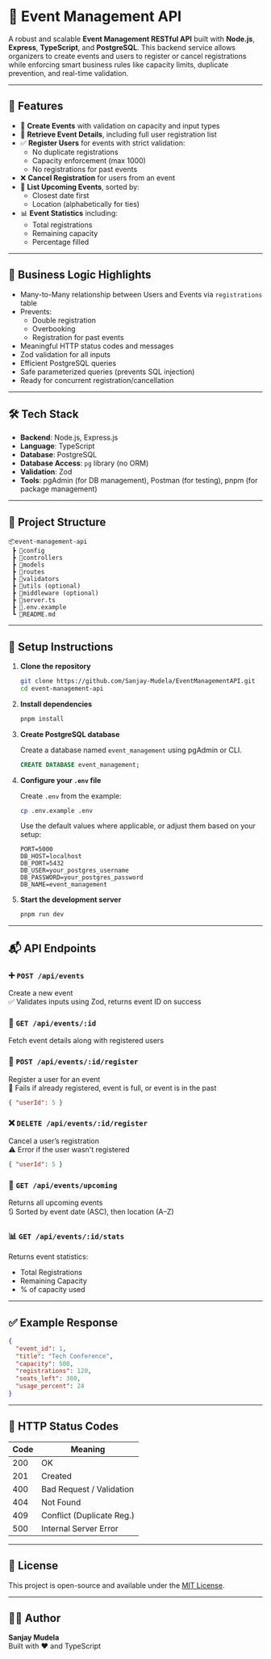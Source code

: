 # 🎉 Event Management API

A robust and scalable **Event Management RESTful API** built with **Node.js**, **Express**, **TypeScript**, and **PostgreSQL**. This backend service allows organizers to create events and users to register or cancel registrations while enforcing smart business rules like capacity limits, duplicate prevention, and real-time validation.

---

## 🚀 Features

* 🔧 **Create Events** with validation on capacity and input types
* 🧾 **Retrieve Event Details**, including full user registration list
* ✅ **Register Users** for events with strict validation:
  * No duplicate registrations
  * Capacity enforcement (max 1000)
  * No registrations for past events
* ❌ **Cancel Registration** for users from an event
* 📅 **List Upcoming Events**, sorted by:
  * Closest date first
  * Location (alphabetically for ties)
* 📊 **Event Statistics** including:
  * Total registrations
  * Remaining capacity
  * Percentage filled

---

## 🧠 Business Logic Highlights

* Many-to-Many relationship between Users and Events via `registrations` table
* Prevents:
  * Double registration
  * Overbooking
  * Registration for past events
* Meaningful HTTP status codes and messages
* Zod validation for all inputs
* Efficient PostgreSQL queries
* Safe parameterized queries (prevents SQL injection)
* Ready for concurrent registration/cancellation

---

## 🛠️ Tech Stack

* **Backend**: Node.js, Express.js
* **Language**: TypeScript
* **Database**: PostgreSQL
* **Database Access**: `pg` library (no ORM)
* **Validation**: Zod
* **Tools**: pgAdmin (for DB management), Postman (for testing), pnpm (for package management)

---

## 📂 Project Structure

```
📦event-management-api
 ┣ 📁config
 ┣ 📁controllers
 ┣ 📁models
 ┣ 📁routes
 ┣ 📁validators
 ┣ 📁utils (optional)
 ┣ 📁middleware (optional)
 ┣ 📄server.ts
 ┣ 📄.env.example
 ┗ 📄README.md
```

---

## 🔧 Setup Instructions

1. **Clone the repository**

   ```bash
   git clone https://github.com/Sanjay-Mudela/EventManagementAPI.git
   cd event-management-api
   ```

2. **Install dependencies**

   ```bash
   pnpm install
   ```

3. **Create PostgreSQL database**

   Create a database named `event_management` using pgAdmin or CLI.

   ```sql
   CREATE DATABASE event_management;
   ```

4. **Configure your `.env` file**

   Create `.env` from the example:

   ```bash
   cp .env.example .env
   ```

   Use the default values where applicable, or adjust them based on your setup:

   ```env
   PORT=5000
   DB_HOST=localhost
   DB_PORT=5432
   DB_USER=your_postgres_username
   DB_PASSWORD=your_postgres_password
   DB_NAME=event_management
   ```

5. **Start the development server**

   ```bash
   pnpm run dev
   ```

---

## 📬 API Endpoints

### ➕ `POST /api/events`
Create a new event  
✅ Validates inputs using Zod, returns event ID on success

### 📄 `GET /api/events/:id`
Fetch event details along with registered users

### 📝 `POST /api/events/:id/register`
Register a user for an event  
🚫 Fails if already registered, event is full, or event is in the past  
```json
{ "userId": 5 }
```

### ❌ `DELETE /api/events/:id/register`
Cancel a user’s registration  
⚠️ Error if the user wasn't registered  
```json
{ "userId": 5 }
```

### 📆 `GET /api/events/upcoming`
Returns all upcoming events  
🔃 Sorted by event date (ASC), then location (A–Z)

### 📊 `GET /api/events/:id/stats`
Returns event statistics:
* Total Registrations
* Remaining Capacity
* % of capacity used

---

## ✅ Example Response

```json
{
  "event_id": 1,
  "title": "Tech Conference",
  "capacity": 500,
  "registrations": 120,
  "seats_left": 380,
  "usage_percent": 24
}
```

---

## 📌 HTTP Status Codes

| Code | Meaning                    |
|------|----------------------------|
| 200  | OK                         |
| 201  | Created                    |
| 400  | Bad Request / Validation   |
| 404  | Not Found                  |
| 409  | Conflict (Duplicate Reg.)  |
| 500  | Internal Server Error      |

---

## 📃 License

This project is open-source and available under the [MIT License](LICENSE).

---

## 🙋‍♂️ Author

**Sanjay Mudela**  
Built with ❤️ and TypeScript

